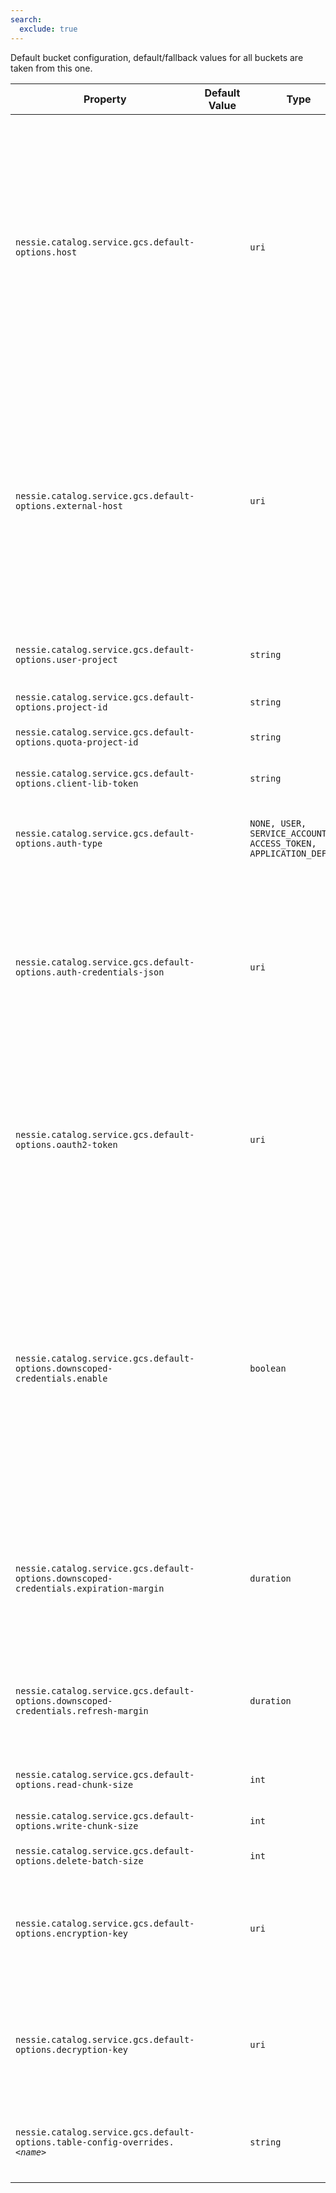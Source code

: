 ```yaml
---
search:
  exclude: true
---
```

<!--start-->

Default bucket configuration, default/fallback values for all buckets are taken from this one.

| Property | Default Value | Type | Description |
|----------|---------------|------|-------------|
| `nessie.catalog.service.gcs.default-options.host` |  | `uri` | The default endpoint override to use. The endpoint is almost always used for testing purposes.   <br><br>If the endpoint URIs for the Nessie server and clients differ, this one defines the endpoint  used for the Nessie server.  |
| `nessie.catalog.service.gcs.default-options.external-host` |  | `uri` | When using a specific endpoint, see `host`, and the endpoint URIs for the Nessie server  differ, you can specify the URI passed down to clients using this setting.  Otherwise, clients  will receive the value from the `host` setting.  |
| `nessie.catalog.service.gcs.default-options.user-project` |  | `string` | Optionally specify the user project (Google term).  |
| `nessie.catalog.service.gcs.default-options.project-id` |  | `string` | The Google project ID.  |
| `nessie.catalog.service.gcs.default-options.quota-project-id` |  | `string` | The Google quota project ID.  |
| `nessie.catalog.service.gcs.default-options.client-lib-token` |  | `string` | The Google client lib token.  |
| `nessie.catalog.service.gcs.default-options.auth-type` |  | `NONE, USER, SERVICE_ACCOUNT, ACCESS_TOKEN, APPLICATION_DEFAULT` | The authentication type to use. If not set, the default is `NONE`. |
| `nessie.catalog.service.gcs.default-options.auth-credentials-json` |  | `uri` | Name of the key-secret containing the auth-credentials-JSON, this value is the name of the  credential to use, the actual credential is defined via secrets.   |
| `nessie.catalog.service.gcs.default-options.oauth2-token` |  | `uri` | Name of the token-secret containing the OAuth2 token, this value is the name of the credential  to use, the actual credential is defined via secrets.   |
| `nessie.catalog.service.gcs.default-options.downscoped-credentials.enable` |  | `boolean` | Flag to enable the currently experimental option to send short-lived and scoped-down  credentials to clients.  <br><br>The current default is to not enable short-lived and scoped-down credentials, but the  default may change to enable in the future.  |
| `nessie.catalog.service.gcs.default-options.downscoped-credentials.expiration-margin` |  | `duration` | The expiration margin for the scoped down OAuth2 token. <br><br>Defaults to the Google defaults. |
| `nessie.catalog.service.gcs.default-options.downscoped-credentials.refresh-margin` |  | `duration` | The refresh margin for the scoped down OAuth2 token. <br><br>Defaults to the Google defaults. |
| `nessie.catalog.service.gcs.default-options.read-chunk-size` |  | `int` | The read chunk size in bytes.  |
| `nessie.catalog.service.gcs.default-options.write-chunk-size` |  | `int` | The write chunk size in bytes.  |
| `nessie.catalog.service.gcs.default-options.delete-batch-size` |  | `int` | The delete batch size.  |
| `nessie.catalog.service.gcs.default-options.encryption-key` |  | `uri` | Name of the key-secret containing the customer-supplied AES256 key for blob encryption when  writing.   |
| `nessie.catalog.service.gcs.default-options.decryption-key` |  | `uri` | Name of the key-secret containing the customer-supplied AES256 key for blob decryption when  reading.   |
| `nessie.catalog.service.gcs.default-options.table-config-overrides.`_`<name>`_ |  | `string` | Iceberg table configuration overrides for all tables stored in this bucket.  |
